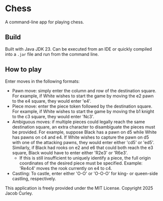 # Chess

A command-line app for playing chess.

## Build

Built with Java JDK 23. Can be executed from an IDE or quickly compiled into a `.jar` file and run from the command
line.

## How to play

Enter moves in the following formats:

* Pawn move: simply enter the column and row of the destination square. For example, if White wishes to start the game
  by moving the e2 pawn to the e4 square, they would enter 'e4'.
* Piece move: enter the piece token followed by the destination square. For example, if White wishes to start the game
  by moving the b1 knight to the c3 square, they would enter 'Nc3'.
* Ambiguous moves: if multiple pieces could legally reach the same destination square, an extra character to
  disambiguate the pieces must be provided. For example, suppose Black has a pawn on d5 while White has pawns on c4 and
  e4. If White wishes to capture the pawn on d5 with one of the attacking pawns, they would enter either 'cd5' or
  'ed5'. Similarly, if Black had rooks on e2 and e6 that could both reach the e3 square, Black would have to enter
  either 'R2e3' or 'R6e3'.
    * If this is still insufficient to uniquely identify a piece, the full origin coordinates of the desired piece must
      be specified. Example: 'Re4c4' moves the rook currently on e4 to c4.
* Castling: To castle, enter either 'O-O' or 'O-O-O' for king- or queen-side castling, respectively.

This application is freely provided under the MIT License. Copyright 2025 Jacob Curley.
